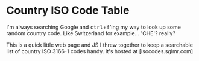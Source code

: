 # Country ISO Code Table

I'm always searching Google and <kbd>ctrl</kbd>+<kbd>f</kbd>'ing my way to look up some random country code. Like Switzerland for example... 'CHE'? really? 

This is a quick little web page and JS I threw together to keep a searchable list of country ISO 3166-1 codes handy. It's hosted at [isocodes.sglmr.com]
